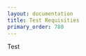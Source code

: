 ```yaml
---
layout: documentation
title: Test Requisities
primary_order: 780
---
```


[comment]: # "title: Test Requisities"
[comment]: # "ordering: 780"
[comment]: # "header: 1"

Test
